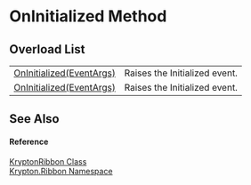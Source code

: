 # OnInitialized Method


## Overload List
<table>
<tr>
<td><a href="b92596d6-26e3-b0c3-9194-0f34f2dd64d8.md">OnInitialized(EventArgs)</a></td>
<td>Raises the Initialized event.</td></tr>
<tr>
<td><a href="ad67b526-29ab-f705-f7d9-88709c539d11.md">OnInitialized(EventArgs)</a></td>
<td>Raises the Initialized event.</td></tr>
</table>

## See Also


#### Reference
<a href="208400ac-72b3-453b-6730-d74762316d42.md">KryptonRibbon Class</a>  
<a href="1e9bc734-cff9-e9b8-f013-94cdac669794.md">Krypton.Ribbon Namespace</a>  
